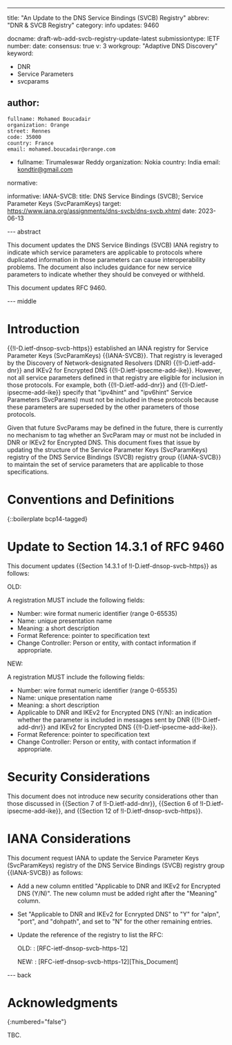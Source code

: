 ---
title: "An Update to the DNS Service Bindings (SVCB) Registry"
abbrev: "DNR & SVCB Registry"
category: info
updates: 9460

docname: draft-wb-add-svcb-registry-update-latest
submissiontype: IETF
number:
date:
consensus: true
v: 3
workgroup: "Adaptive DNS Discovery"
keyword:
 - DNR
 - Service Parameters
 - svcparams


author:
 -
    fullname: Mohamed Boucadair
    organization: Orange
    street: Rennes
    code: 35000
    country: France
    email: mohamed.boucadair@orange.com

 -
    fullname: Tirumaleswar Reddy
    organization: Nokia
    country: India
    email: kondtir@gmail.com

normative:


informative:
  IANA-SVCB:
    title: DNS Service Bindings (SVCB); Service Parameter Keys (SvcParamKeys)
    target: https://www.iana.org/assignments/dns-svcb/dns-svcb.xhtml
    date: 2023-06-13

--- abstract

This document updates the DNS Service Bindings (SVCB) IANA registry to
indicate which service parameters are applicable to protocols where
duplicated information in those parameters can cause interoperability
problems.  The document also includes
guidance for new service parameters to indicate whether they should
be conveyed or withheld.

This document updates RFC 9460.

--- middle

# Introduction

{{!I-D.ietf-dnsop-svcb-https}} established an IANA registry for
Service Parameter Keys (SvcParamKeys) {{IANA-SVCB}}. That registry is
leveraged by the Discovery of Network-designated Resolvers (DNR)
{{!I-D.ietf-add-dnr}} and IKEv2 for Encrypted DNS
{{!I-D.ietf-ipsecme-add-ike}}. However, not all service parameters
defined in that registry are eligible for inclusion in those
protocols. For example, both {{!I-D.ietf-add-dnr}} and
{{!I-D.ietf-ipsecme-add-ike}} specify that "ipv4hint" and "ipv6hint"
Service Parameters (SvcParams) must not be included in these protocols because
these parameters are superseded by the other parameters of those
protocols.

Given that future SvcParams may be defined in the future, there is
currently no mechanism to tag whether an SvcParam may or must not be
included in DNR or IKEv2 for Encrypted DNS. This document fixes that
issue by updating the structure of the Service Parameter Keys
(SvcParamKeys) registry of the DNS Service Bindings (SVCB) registry
group {{IANA-SVCB}} to maintain the set of service parameters that are
applicable to those specifications.

# Conventions and Definitions

{::boilerplate bcp14-tagged}

# Update to Section 14.3.1 of RFC 9460

This document updates {{Section 14.3.1 of !I-D.ietf-dnsop-svcb-https}} as follows:

OLD:

 A registration MUST include the following fields:

   * Number: wire format numeric identifier (range 0-65535)
   * Name: unique presentation name
   * Meaning: a short description
   * Format Reference: pointer to specification text
   * Change Controller: Person or entity, with contact information if appropriate.

NEW:

 A registration MUST include the following fields:

   * Number: wire format numeric identifier (range 0-65535)
   * Name: unique presentation name
   * Meaning: a short description
   * Applicable to DNR and IKEv2 for Encrypted DNS (Y/N): an indication whether the parameter is included in messages sent by DNR {{!I-D.ietf-add-dnr}} and IKEv2 for Encrypted DNS {{!I-D.ietf-ipsecme-add-ike}}.
   * Format Reference: pointer to specification text
   * Change Controller: Person or entity, with contact information if appropriate.



# Security Considerations

This document does not introduce new security considerations other
than those discussed in {{Section 7 of !I-D.ietf-add-dnr}},
{{Section 6 of !I-D.ietf-ipsecme-add-ike}}, and
{{Section 12 of !I-D.ietf-dnsop-svcb-https}}.

# IANA Considerations

This document request IANA to update the Service Parameter Keys
(SvcParamKeys) registry of the DNS Service Bindings (SVCB) registry
group {{IANA-SVCB}} as follows:

* Add a new column entitled "Applicable to DNR and IKEv2 for Encrypted
  DNS (Y/N)". The new column must be added right after the "Meaning"
  column.

* Set "Applicable to DNR and IKEv2 for Ecnrypted DNS" to "Y" for
  "alpn", "port", and "dohpath", and set to "N" for the other
  remaining entries.

* Update the reference of the registry to list the RFC:

  OLD:
  : [RFC-ietf-dnsop-svcb-https-12]

  NEW:
  : [RFC-ietf-dnsop-svcb-https-12][This_Document]

--- back

# Acknowledgments
{:numbered="false"}

TBC.
